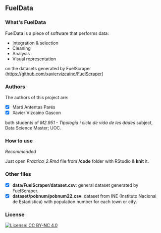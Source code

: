 ## FuelData

### What's FuelData
FuelData is a piece of software that performs data:

- Integration & selection
- Cleaning
- Analysis
- Visual representation

on the datasets generated by FuelScraper (https://github.com/xaviervizcaino/FuelScraper)

### Authors
The authors of this project are:

- [x] Martí Antentas Parés
- [x] Xavier Vizcaino Gascon

both students of *M2.951 - Tipologia i cicle de vida de les dades* subject, Data Science Master; UOC.


### How to use

*Recommended*

Just open *Practica_2.Rmd* file from **/code** folder with RStudio & **knit** it.

### Other files

- [x] **data/FuelScraper/dataset.csv**: general dataset generated by FuelScraper.
- [x] **dataset/pobnum/pobnum22.csv**: dataset from INE (Instituto Nacional de Estadística) with population number for each town or city.

### License
[![License: CC BY-NC 4.0](https://img.shields.io/badge/License-CC_BY--NC_4.0-lightgrey.svg)](https://creativecommons.org/licenses/by-nc/4.0/)
